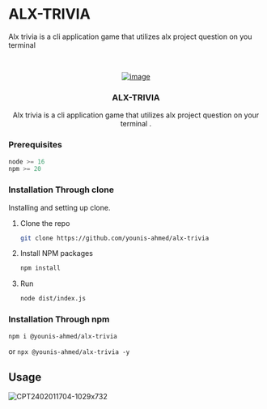 # ALX-TRIVIA

<a name="readme-top"></a>

Alx trivia is a cli application game that utilizes alx project question on you terminal


<br />
<div align="center">
  <a href="[https://github.com/othneildrew/Best-README-Template](https://github.com/younis-ahmed/alx-trivia/edit/main/README.md)">
    
![image](https://github.com/Younis-Ahmed/alx-trivia/assets/23105954/734dbc31-1342-4304-9dfc-05d46fa285b4)

  </a>

  <h3 align="center">ALX-TRIVIA</h3>

  <p align="center">Alx trivia is a cli application game that utilizes alx project question on your terminal
. </p>
</div>

### Prerequisites

```js
node >= 16
npm >= 20
```


### Installation Through clone

Installing and setting up clone.

1. Clone the repo
   ```bash
   git clone https://github.com/younis-ahmed/alx-trivia
   ```
2. Install NPM packages
   ```bash
   npm install
   ```
3. Run
   ```bash
   node dist/index.js
   ```

### Installation Through npm

```bash
npm i @younis-ahmed/alx-trivia
```
 or
 ```npx @younis-ahmed/alx-trivia -y```

## Usage

![CPT2402011704-1029x732](https://github.com/Younis-Ahmed/alx-trivia/assets/23105954/9de824f3-3457-4321-bd4f-c2fe74e4633d)


   
